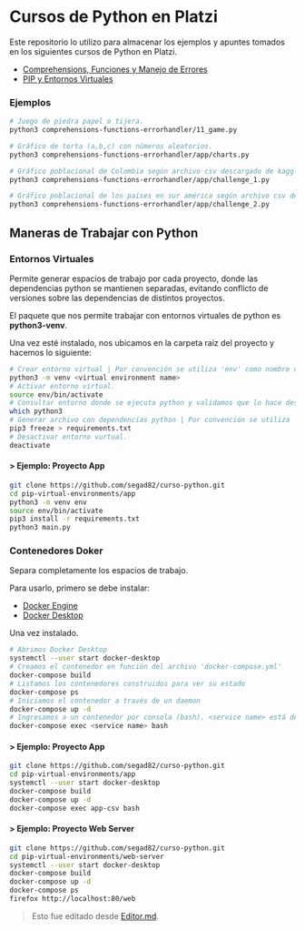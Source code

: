 # Cursos de Python en Platzi
Este repositorio lo utilizo para almacenar los ejemplos y apuntes tomados en los siguientes cursos de Python en Platzi.
- [Comprehensions, Funciones y Manejo de Errores](https://platzi.com/cursos/python-funciones/)
- [PIP y Entornos Virtuales](https://platzi.com/cursos/python-pip/)

### Ejemplos
```sh
# Juego de piedra papel o tijera.
python3 comprehensions-functions-errorhandler/11_game.py

# Gráfico de torta (a,b,c) con números aleatorios.
python3 comprehensions-functions-errorhandler/app/charts.py

# Gráfico poblacional de Colombia según archivo csv descargado de kaggle.com
python3 comprehensions-functions-errorhandler/app/challenge_1.py

# Gráfico poblacional de los países en sur américa según archivo csv descargado de kaggle.com
python3 comprehensions-functions-errorhandler/app/challenge_2.py
```

## Maneras de Trabajar con Python
### Entornos Virtuales
Permite generar espacios de trabajo por cada proyecto, donde las dependencias python se mantienen separadas, evitando conflicto de versiones sobre las dependencias de distintos proyectos.

El paquete que nos permite trabajar con entornos virtuales de python es **python3-venv**.

Una vez esté instalado, nos ubicamos en la carpeta raiz del proyecto y hacemos lo siguiente:
```sh
# Crear entorno virtual | Por convención se utiliza 'env' como nombre de entorno virtual.
python3 -m venv <virtual environment name>
# Activar entorno virtual.
source env/bin/activate
# Consultar entorno donde se ejecuta python y validamos que lo hace desde el virtual.
which python3
# Generar archivo con dependencias python | Por convención se utiliza 'requirements.txt'
pip3 freeze > requirements.txt
# Desactivar entorno vurtual.
deactivate
```
#### > Ejemplo: Proyecto App
```sh
git clone https://github.com/segad82/curso-python.git
cd pip-virtual-environments/app
python3 -m venv env
source env/bin/activate
pip3 install -r requirements.txt
python3 main.py
```
### Contenedores Doker
Separa completamente los espacios de trabajo.

Para usarlo, primero se debe instalar:
- [Docker Engine](https://docs.docker.com/engine/install/debian/)
- [Docker Desktop](https://docs.docker.com/desktop/install/ubuntu/)

Una vez instalado.
```sh
# Abrimos Docker Desktop
systemctl --user start docker-desktop
# Creamos el contenedor en función del archivo 'docker-compose.yml'
docker-compose build
# Listamos los contenedores construidos para ver su estado
docker-compose ps
# Iniciamos el contenedor a través de un daemon
docker-compose up -d
# Ingresamos a un contenedor por consola (bash). <service name> está definido en el archivo 'docker-compose.yml'
docker-compose exec <service name> bash
```
#### > Ejemplo: Proyecto App
```sh
git clone https://github.com/segad82/curso-python.git
cd pip-virtual-environments/app
systemctl --user start docker-desktop
docker-compose build
docker-compose up -d
docker-compose exec app-csv bash
```
#### > Ejemplo: Proyecto Web Server
```sh
git clone https://github.com/segad82/curso-python.git
cd pip-virtual-environments/web-server
systemctl --user start docker-desktop
docker-compose build
docker-compose up -d
docker-compose ps
firefox http://localhost:80/web
```
> Esto fue editado desde [Editor.md](https://pandao.github.io/editor.md/en.html).
